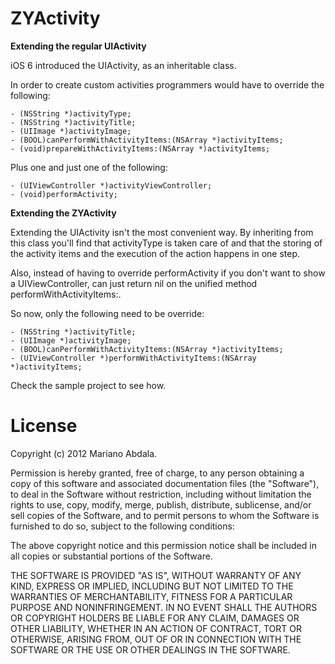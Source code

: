 ZYActivity
===================

**Extending the regular UIActivity**

iOS 6 introduced the UIActivity, as an inheritable class.

In order to create custom activities programmers would have to override the following:

    - (NSString *)activityType;
    - (NSString *)activityTitle;
    - (UIImage *)activityImage;
    - (BOOL)canPerformWithActivityItems:(NSArray *)activityItems;
    - (void)prepareWithActivityItems:(NSArray *)activityItems;

Plus one and just one of the following:

    - (UIViewController *)activityViewController;
    - (void)performActivity;

  
  
  
**Extending the ZYActivity**

Extending the UIActivity isn't the most convenient way. By inheriting from this class you'll find that activityType is taken care of and that the storing of the activity items and the execution of the action happens in one step.

Also, instead of having to override performActivity if you don't want to show a UIViewController, can just return nil on the unified method performWithActivityItems:.

So now, only the following need to be override:

    - (NSString *)activityTitle;
    - (UIImage *)activityImage;
    - (BOOL)canPerformWithActivityItems:(NSArray *)activityItems;
    - (UIViewController *)performWithActivityItems:(NSArray *)activityItems;

Check the sample project to see how.
  
  


License
=======

Copyright (c) 2012 Mariano Abdala.

Permission is hereby granted, free of charge, to any person obtaining a copy of this software and associated documentation files (the "Software"), to deal in the Software without restriction, including without limitation the rights to use, copy, modify, merge, publish, distribute, sublicense, and/or sell copies of the Software, and to permit persons to whom the Software is furnished to do so, subject to the following conditions:

The above copyright notice and this permission notice shall be included in all copies or substantial portions of the Software.

THE SOFTWARE IS PROVIDED "AS IS", WITHOUT WARRANTY OF ANY KIND, EXPRESS OR IMPLIED, INCLUDING BUT NOT LIMITED TO THE WARRANTIES OF MERCHANTABILITY, FITNESS FOR A PARTICULAR PURPOSE AND NONINFRINGEMENT. IN NO EVENT SHALL THE AUTHORS OR COPYRIGHT HOLDERS BE LIABLE FOR ANY CLAIM, DAMAGES OR OTHER LIABILITY, WHETHER IN AN ACTION OF CONTRACT, TORT OR OTHERWISE, ARISING FROM, OUT OF OR IN CONNECTION WITH THE SOFTWARE OR THE USE OR OTHER DEALINGS IN THE SOFTWARE.

